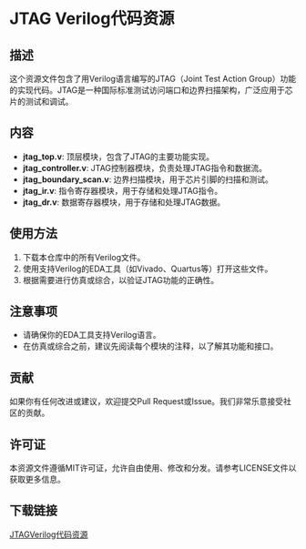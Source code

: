# JTAG Verilog代码资源

## 描述
这个资源文件包含了用Verilog语言编写的JTAG（Joint Test Action Group）功能的实现代码。JTAG是一种国际标准测试访问端口和边界扫描架构，广泛应用于芯片的测试和调试。

## 内容
- **jtag_top.v**: 顶层模块，包含了JTAG的主要功能实现。
- **jtag_controller.v**: JTAG控制器模块，负责处理JTAG指令和数据流。
- **jtag_boundary_scan.v**: 边界扫描模块，用于芯片引脚的扫描和测试。
- **jtag_ir.v**: 指令寄存器模块，用于存储和处理JTAG指令。
- **jtag_dr.v**: 数据寄存器模块，用于存储和处理JTAG数据。

## 使用方法
1. 下载本仓库中的所有Verilog文件。
2. 使用支持Verilog的EDA工具（如Vivado、Quartus等）打开这些文件。
3. 根据需要进行仿真或综合，以验证JTAG功能的正确性。

## 注意事项
- 请确保你的EDA工具支持Verilog语言。
- 在仿真或综合之前，建议先阅读每个模块的注释，以了解其功能和接口。

## 贡献
如果你有任何改进或建议，欢迎提交Pull Request或Issue。我们非常乐意接受社区的贡献。

## 许可证
本资源文件遵循MIT许可证，允许自由使用、修改和分发。请参考LICENSE文件以获取更多信息。

## 下载链接

[JTAGVerilog代码资源](https://pan.quark.cn/s/28e657f2c242)